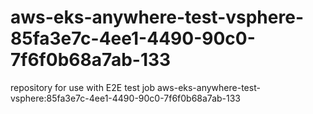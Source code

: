 # aws-eks-anywhere-test-vsphere-85fa3e7c-4ee1-4490-90c0-7f6f0b68a7ab-133
repository for use with E2E test job aws-eks-anywhere-test-vsphere:85fa3e7c-4ee1-4490-90c0-7f6f0b68a7ab-133
